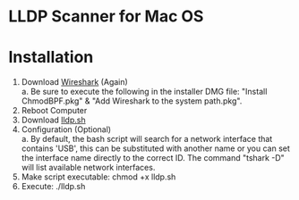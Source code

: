 # LLDP Scanner for Mac OS

# Installation
1. Download [Wireshark](https://www.wireshark.org/download.html "Wireshark Download") (Again) <br>
  a. Be sure to execute the following in the installer DMG file: "Install ChmodBPF.pkg" & "Add Wireshark to the system path.pkg". 
3. Reboot Computer
4. Download [lldp.sh](https://raw.githubusercontent.com/K-MTG/LLDP-Scanner-for-Mac-OS/master/lldp.sh "lldp.sh Download")
5. Configuration (Optional) <br>
  a. By default, the bash script will search for a network interface that contains 'USB', this can be substituted with another name or you can set the interface name directly to the correct ID. The command "tshark -D" will list available network interfaces. 
6. Make script executable: chmod +x lldp.sh
7. Execute: ./lldp.sh 
